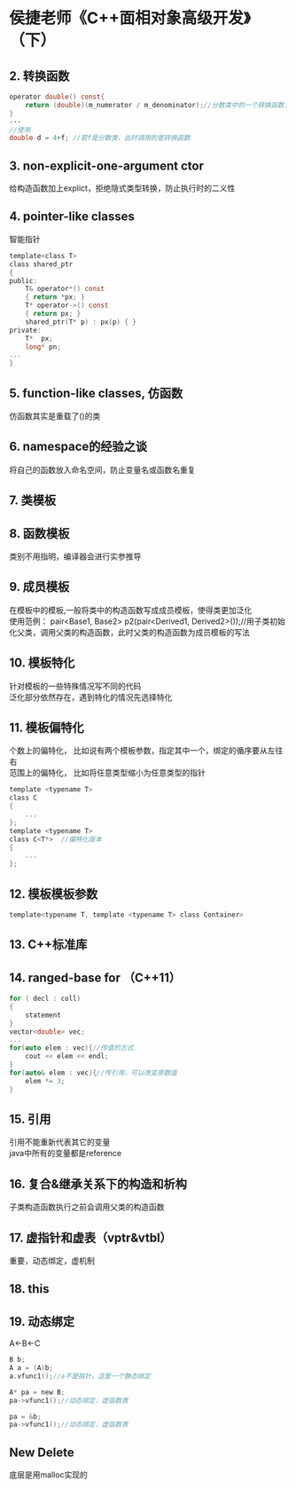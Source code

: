 # 侯捷老师《C++面相对象高级开发》（下）   
## 2. 转换函数  
```c
operator double() const{
    return (double)(m_numerator / m_denominator);//分数类中的一个转换函数，将分数转换成double
}
···
//使用
double d = 4+f; //若f是分数类，此时调用的是转换函数   
```
## 3. non-explicit-one-argument ctor  
给构造函数加上explict，拒绝隐式类型转换，防止执行时的二义性  

## 4. pointer-like classes   
智能指针  
```c
template<class T>
class shared_ptr
{
public:
    T& operator*() const
    { return *px; }
    T* operator->() const
    { return px; }
    shared_ptr(T* p) : px(p) { }
private:
    T*  px;
    long* pn;
...
}

```
## 5. function-like classes, 仿函数    
仿函数其实是重载了()的类  

## 6. namespace的经验之谈   
将自己的函数放入命名空间，防止变量名或函数名重复   

## 7. 类模板  
## 8. 函数模板  
类别不用指明，编译器会进行实参推导   
## 9. 成员模板  
在模板中的模板,一般将类中的构造函数写成成员模板，使得类更加泛化       
使用范例： pair<Base1, Base2> p2(pair<Derived1, Derived2>());//用子类初始化父类，调用父类的构造函数，此时父类的构造函数为成员模板的写法   
## 10. 模板特化  
针对模板的一些特殊情况写不同的代码   
泛化部分依然存在，遇到特化的情况先选择特化   
## 11. 模板偏特化  
个数上的偏特化， 比如说有两个模板参数，指定其中一个，绑定的循序要从左往右   
范围上的偏特化， 比如将任意类型缩小为任意类型的指针  
```c
template <typename T>
class C
{
    ...
};
template <typename T>
class C<T*>  //偏特化版本  
{
    ...
};
```
## 12. 模板模板参数  
```c
template<typename T, template <typename T> class Container>
```
## 13. C++标准库  

## 14. ranged-base for （C++11）  
```c
for ( decl : coll)
{
    statement
}
vector<double> vec;
...
for(auto elem : vec){//传值的方式
    cout << elem << endl;
}
for(auto& elem : vec){//传引用，可以改变原数值 
    elem *= 3;
}

```
## 15. 引用  
引用不能重新代表其它的变量  
java中所有的变量都是reference   

## 16. 复合&继承关系下的构造和析构   
子类构造函数执行之前会调用父类的构造函数  
## 17. 虚指针和虚表（vptr&vtbl）  
重要，动态绑定，虚机制  
## 18. this  
## 19. 动态绑定   
A<-B<-C  
```c
B b;
A a = (A)b;
a.vfunc1();//a不是指针，这是一个静态绑定   

A* pa = new B;
pa->vfunc1();//动态绑定，虚函数表

pa = &b;
pa->vfunc1();//动态绑定，虚函数表
```
## New Delete  
底层是用malloc实现的   







